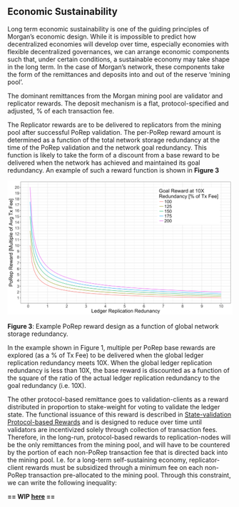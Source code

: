 ## Economic Sustainability

Long term economic sustainability is one of the guiding principles of Morgan’s economic design. While it is impossible to predict how decentralized economies will develop over time, especially economies with flexible decentralized governances, we can arrange economic components such that, under certain conditions, a sustainable economy may take shape in the long term. In the case of Morgan’s network, these components take the form of the remittances and deposits into and out of the reserve ‘mining pool’.

The dominant remittances from the Morgan mining pool are validator and replicator rewards. The deposit mechanism is a flat, protocol-specified and adjusted, % of each transaction fee.

The Replicator rewards are to be delivered to replicators from the mining pool after successful PoRep validation. The per-PoRep reward amount is determined as a function of the total network storage redundancy at the time of the PoRep validation and the network goal redundancy. This function is likely to take the form of a discount from a base reward to be delivered when the network has achieved and maintained its goal redundancy. An example of such a reward function is shown in **Figure 3**

<!-- ![image alt text](porep_reward.png) -->
<p style="text-align:center;"><img src="img/porep_reward.png" alt="==PoRep Reward Curve ==" width="800"/></p>

**Figure 3**: Example PoRep reward design as a function of global network storage redundancy.

In the example shown in Figure 1, multiple per PoRep base rewards are explored (as a % of Tx Fee) to be delivered when the global ledger replication redundancy meets 10X. When the global ledger replication redundancy is less than 10X, the base reward is discounted as a function of the square of the ratio of the actual ledger replication redundancy to the goal redundancy (i.e. 10X).

The other protocol-based remittance goes to validation-clients as a reward distributed in proportion to stake-weight for voting to validate the ledger state. The functional issuance of this reward is described in [State-validation Protocol-based Rewards](ed_vce_state_validation_protocol_based_rewards.md) and is designed to reduce over time until validators are incentivized solely through collection of transaction fees. Therefore, in the long-run, protocol-based rewards to replication-nodes will be the only remittances from the mining pool, and will have to be countered by the portion of each non-PoRep transaction fee that is directed back into the mining pool. I.e. for a long-term self-sustaining economy, replicator-client rewards must be subsidized through a minimum fee on each non-PoRep transaction pre-allocated to the mining pool.  Through this constraint, we can write the following inequality:

**== WIP [here](https://docs.google.com/document/d/1HBDasdkjS4Ja9wC_tIUsZPVcxGAWTuYOq9zf6xoQNps/edit?usp=sharing) ==**
